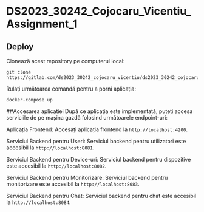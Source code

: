 # DS2023_30242_Cojocaru_Vicentiu_Assignment_1
## Deploy
Clonează acest repository pe computerul local:

```
git clone https://gitlab.com/ds2023_30242_cojocaru_vicentiu/ds2023_30242_cojocaru_vicentiu_assignment_1.git
```

Rulați următoarea comandă pentru a porni aplicația:

```
docker-compose up
```

##Accesarea aplicatiei
După ce aplicația este implementată, puteți accesa serviciile de pe mașina gazdă folosind următoarele endpoint-uri:

Aplicația Frontend:
Accesați aplicația frontend la ``http://localhost:4200``.

Serviciul Backend pentru Useri:
Serviciul backend pentru utilizatori este accesibil la ``http://localhost:8081``.

Serviciul Backend pentru Device-uri:
Serviciul backend pentru dispozitive este accesibil la ``http://localhost:8082``.

Serviciul Backend pentru Monitorizare: 
Serviciul backend pentru monitorizare este accesibil la ``http://localhost:8083``.

Serviciul Backend pentru Chat: 
Serviciul backend pentru chat este accesibil la ``http://localhost:8084``.